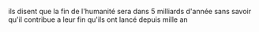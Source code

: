 ils disent que la fin de l'humanité sera dans 5 milliards d'année sans savoir qu'il contribue a leur fin qu'ils ont lancé depuis mille an
